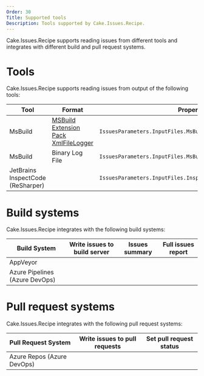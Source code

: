 ```yaml
---
Order: 30
Title: Supported tools
Description: Tools supported by Cake.Issues.Recipe.
---
```


Cake.Issues.Recipe supports reading issues from different tools and integrates with different build and pull request systems.

# Tools

Cake.Issues.Recipe supports reading issues from output of the following tools:

| Tool                              | Format                                 | Property                                                      |
|-----------------------------------|----------------------------------------|---------------------------------------------------------------|
| MsBuild                           | [MSBuild Extension Pack XmlFileLogger] | `IssuesParameters.InputFiles.MsBuildXmlFileLoggerLogFilePath` |
| MsBuild                           | Binary Log File                        | `IssuesParameters.InputFiles.MsBuildBinaryLogFilePath`        |
| JetBrains InspectCode (ReSharper) |                                        | `IssuesParameters.InputFiles.InspectCodeLogFilePath`          |

[MSBuild Extension Pack XmlFileLogger]: http://www.msbuildextensionpack.com/help/4.0.5.0/html/242ab4fd-c2e2-f6aa-325b-7588725aed24.htm

# Build systems

Cake.Issues.Recipe integrates with the following build systems:

| Build System                   | Write issues to build server                                       | Issues summary                                                     | Full issues report                                               |
|--------------------------------|--------------------------------------------------------------------|--------------------------------------------------------------------|------------------------------------------------------------------|
| AppVeyor                       | <span class="glyphicon glyphicon-ok" style="color:green"></span>   | <span class="glyphicon glyphicon-remove" style="color:red"></span> | <span class="glyphicon glyphicon-ok" style="color:green"></span> |
| Azure Pipelines (Azure DevOps) | <span class="glyphicon glyphicon-remove" style="color:red"></span> | <span class="glyphicon glyphicon-ok" style="color:green"></span>   | <span class="glyphicon glyphicon-ok" style="color:green"></span> |

# Pull request systems

Cake.Issues.Recipe integrates with the following pull request systems:

| Pull Request System        | Write issues to pull requests                                    | Set pull request status                                          |
|----------------------------|------------------------------------------------------------------|------------------------------------------------------------------|
| Azure Repos (Azure DevOps) | <span class="glyphicon glyphicon-ok" style="color:green"></span> | <span class="glyphicon glyphicon-ok" style="color:green"></span> |
